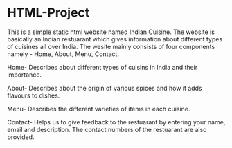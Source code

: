 # HTML-Project

This is a simple static html website named Indian Cuisine. The website is basically an Indian restuarant which gives information about different types of cuisines all over India.
The wesite mainly consists of four components namely - Home, About, Menu, Contact.

Home- Describes about different types of cuisins in India and their importance.

About- Describes about the origin of various spices and how it adds flavours to dishes.

Menu- Describes the different varieties of items in each cuisine.

Contact- Helps us to give feedback to the restuarant by entering your name, email and description. The contact numbers of the restuarant are also provided.
